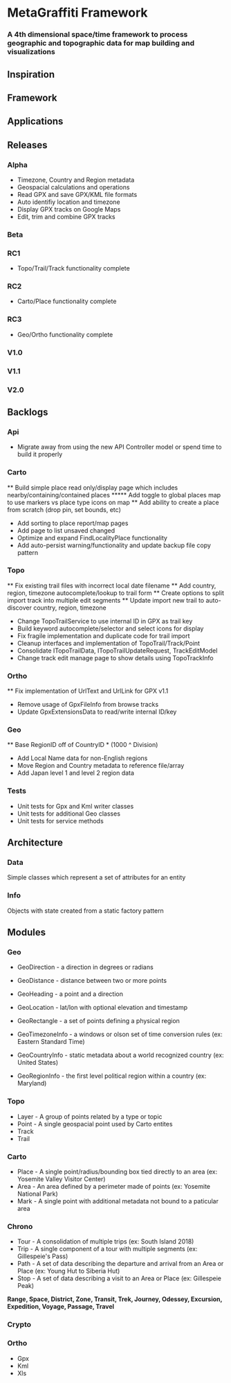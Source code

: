 # MetaGraffiti Framework

### A 4th dimensional space/time framework to process geographic and topographic data for map building and visualizations

## Inspiration

## Framework

## Applications

## Releases

### Alpha
* Timezone, Country and Region metadata
* Geospacial calculations and operations
* Read GPX and save GPX/KML file formats
* Auto identifiy location and timezone
* Display GPX tracks on Google Maps
* Edit, trim and combine GPX tracks

### Beta


### RC1
* Topo/Trail/Track functionality complete

### RC2
* Carto/Place functionality complete

### RC3
* Geo/Ortho functionality complete

### V1.0

### V1.1

### V2.0


## Backlogs

### Api
* Migrate away from using the new API Controller model or spend time to build it properly


### Carto
** Build simple place read only/display page which includes nearby/containing/contained places
***** Add toggle to global places map to use markers vs place type icons on map
** Add ability to create a place from scratch (drop pin, set bounds, etc)
* Add sorting to place report/map pages
* Add page to list unsaved changed
* Optimize and expand FindLocalityPlace functionality
* Add auto-persist warning/functionality and update backup file copy pattern


### Topo
** Fix existing trail files with incorrect local date filename
** Add country, region, timezone autocomplete/lookup to trail form
** Create options to split import track into multiple edit segments
** Update import new trail to auto-discover country, region, timezone
* Change TopoTrailService to use internal ID in GPX as trail key
* Build keyword autocomplete/selector and select icons for display
* Fix fragile implementation and duplicate code for trail import
* Cleanup interfaces and implementation of TopoTrail/Track/Point
* Consolidate ITopoTrailData, ITopoTrailUpdateRequest, TrackEditModel
* Change track edit manage page to show details using TopoTrackInfo


### Ortho
** Fix implementation of UrlText and UrlLink for GPX v1.1
* Remove usage of GpxFileInfo from browse tracks
* Update GpxExtensionsData to read/write internal ID/key


### Geo
** Base RegionID off of CountryID * (1000 ^ Division)
* Add Local Name data for non-English regions
* Move Region and Country metadata to reference file/array
* Add Japan level 1 and level 2 region data


### Tests
* Unit tests for Gpx and Kml writer classes
* Unit tests for additional Geo classes
* Unit tests for service methods







## Architecture

### Data
Simple classes which represent a set of attributes for an entity

### Info 
Objects with state created from a static factory pattern


## Modules

### Geo

* GeoDirection - a direction in degrees or radians
* GeoDistance - distance between two or more points
* GeoHeading - a point and a direction
* GeoLocation - lat/lon with optional elevation and timestamp
* GeoRectangle - a set of points defining a physical region

* GeoTimezoneInfo - a windows or olson set of time conversion rules (ex: Eastern Standard Time)
* GeoCountryInfo - static metadata about a world recognized country (ex: United States)
* GeoRegionInfo - the first level political region within a country (ex: Maryland)


### Topo

* Layer - A group of points related by a type or topic
* Point - A single geospacial point used by Carto entites
* Track
* Trail


### Carto

* Place - A single point/radius/bounding box tied directly to an area (ex: Yosemite Valley Visitor Center)
* Area - An area defined by a perimeter made of points (ex: Yosemite National Park)
* Mark - A single point with additional metadata not bound to a paticular area

### Chrono

* Tour - A consolidation of multiple trips (ex: South Island 2018)
* Trip - A single component of a tour with multiple segments (ex: Gillespeie's Pass)
* Path - A set of data describing the departure and arrival from an Area or Place (ex: Young Hut to Siberia Hut)
* Stop - A set of data describing a visit to an Area or Place (ex: Gillespeie Peak)

__Range, Space, District, Zone, Transit, Trek, Journey, Odessey, Excursion, Expedition, Voyage, Passage, Travel__

### Crypto



### Ortho

* Gpx
* Kml
* Xls



